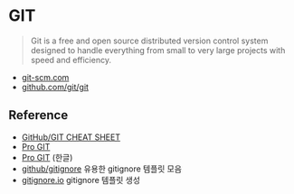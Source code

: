 # GIT

> Git is a free and open source distributed version control system designed to handle everything from small to very large projects with speed and efficiency.

* [git-scm.com](https://git-scm.com)
* [github.com/git/git](https://github.com/git/git)

## Reference

* [GitHub/GIT CHEAT SHEET](https://services.github.com/on-demand/downloads/github-git-cheat-sheet.pdf)
* [Pro GIT](https://git-scm.com/doc)
* [Pro GIT](https://git-scm.com/book/ko/v2) \(한글\)
* [github/gitignore](https://github.com/github/gitignore) 유용한 gitignore 템플릿 모음
* [gitignore.io](https://www.gitignore.io) gitignore 템플릿 생성
